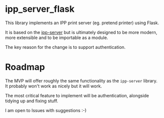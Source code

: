 # ipp_server_flask

This library implements an IPP print server (eg. pretend printer) using Flask. 

It is based on the [ipp-server](https://github.com/h2g2bob/ipp-server) but is ultimately designed to be more modern, more extensible and to be importable as a module. 

The key reason for the change is to support authentication. 

# Roadmap 

The MVP will offer roughly the same functionality as the `ipp-server` library. It probably won't work as nicely but it will work. 

The most critical feature to implement will be authentication, alongside tidying up and fixing stuff. 

I am open to Issues with suggestions :-) 